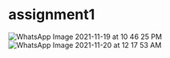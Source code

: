 # assignment1
![WhatsApp Image 2021-11-19 at 10 46 25 PM](https://user-images.githubusercontent.com/93635226/142655702-5b9f4211-62d4-4822-bfba-11416fb0abf8.jpeg)
![WhatsApp Image 2021-11-20 at 12 17 53 AM](https://user-images.githubusercontent.com/93635226/142655990-360701c8-a2d5-4a21-8101-341568d07366.jpeg)
